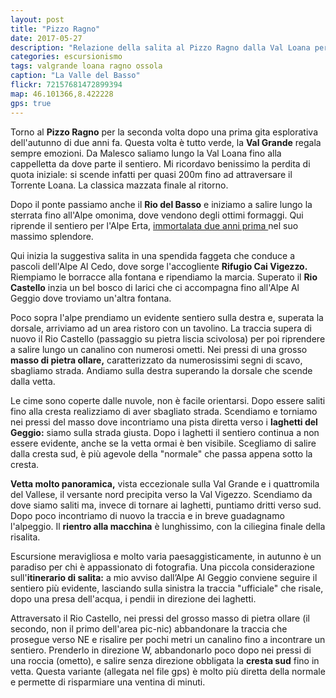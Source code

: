 ```yaml
---
layout: post
title: "Pizzo Ragno"
date: 2017-05-27
description: "Relazione della salita al Pizzo Ragno dalla Val Loana per L’Alpe Erta, l’Alpe Al Cedo,  l’Alpe Al Geggio e i laghetti del Geggio"
categories: escursionismo
tags: valgrande loana ragno ossola
caption: "La Valle del Basso"
flickr: 72157681472899394
map: 46.101366,8.422228
gps: true
---
```



Torno al **Pizzo Ragno** per la seconda volta dopo una prima gita esplorativa dell'autunno di due anni fa. Questa volta è tutto verde, la **Val Grande** regala sempre emozioni. Da Malesco saliamo lungo la Val Loana fino alla cappelletta da dove parte il sentiero. Mi ricordavo benissimo la perdita di quota iniziale: si scende infatti per quasi 200m fino ad attraversare il Torrente Loana. La classica mazzata finale al ritorno.

Dopo il ponte passiamo anche il **Rio del Basso** e iniziamo a salire lungo la sterrata fino all'Alpe omonima, dove vendono degli ottimi formaggi. Qui riprende il sentiero per l'Alpe Erta, <a href="https://www.flickr.com/photos/signalkuppe/22496449591/" target="_blank">immortalata due anni prima </a> nel suo massimo splendore.

Qui inizia la suggestiva salita in una spendida faggeta che conduce a pascoli dell'Alpe Al Cedo, dove sorge l'accogliente **Rifugio Cai Vigezzo.** Riempiamo le borracce alla fontana e ripendiamo la marcia. Superato il **Rio Castello** inzia un bel bosco di larici che ci accompagna fino all'Alpe Al Geggio dove troviamo un'altra fontana.

Poco sopra l'alpe prendiamo un evidente sentiero sulla destra e, superata la dorsale, arriviamo ad un area ristoro con un tavolino. La traccia supera di nuovo il Rio Castello (passaggio su pietra liscia scivolosa) per poi riprendere a salire lungo un canalino con numerosi ometti. Nei pressi di una grosso **masso di pietra ollare,** caratterizzato da numerosissimi segni di scavo, sbagliamo strada. Andiamo sulla destra superando la dorsale che scende dalla vetta.

Le cime sono coperte dalle nuvole, non è facile orientarsi. Dopo essere saliti fino alla cresta realizziamo di aver sbagliato strada. Scendiamo e torniamo nei pressi del masso dove incontriamo una pista diretta verso i **laghetti del Geggio:** siamo sulla strada giusta. Dopo i laghetti il sentiero continua a non essere evidente, anche se la vetta ormai è ben visibile. Scegliamo di salire dalla cresta sud, è più agevole della "normale" che passa appena sotto la cresta.

**Vetta molto panoramica,** vista eccezionale sulla Val Grande e i quattromila del Vallese, il versante nord precipita verso la Val Vigezzo. Scendiamo da dove siamo saliti ma, invece di tornare ai laghetti, puntiamo dritti verso sud. Dopo poco incontriamo di nuovo la traccia e in breve guadagnamo l'alpeggio. Il **rientro alla macchina** è lunghissimo, con la ciliegina finale della risalita.

Escursione meravigliosa e molto varia paesaggisticamente, in autunno è un paradiso per chi è appassionato di fotografia. Una piccola considerazione sull'**itinerario di salita:** a mio avviso dall’Alpe Al Geggio conviene seguire il sentiero più evidente, lasciando sulla sinistra la traccia "ufficiale" che risale, dopo una presa dell'acqua, i pendii in direzione dei laghetti.

Attraversato il Rio Castello, nei pressi del grosso masso di pietra ollare (il secondo, non il primo dell'area pic-nic) abbandonare la traccia che prosegue verso NE e risalire per pochi metri un canalino fino a incontrare un sentiero. Prenderlo in direzione W, abbandonarlo poco dopo nei pressi di una roccia (ometto), e salire senza direzione obbligata la **cresta sud** fino in vetta. Questa variante (allegata nel file gps) è molto più diretta della normale e permette di risparmiare una ventina di minuti.



